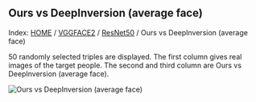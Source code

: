 ## Ours vs DeepInversion (average face)

Index: [HOME](../../../../../) / [VGGFACE2](../../) / [ResNet50](../) / Ours vs DeepInversion (average face)

50 randomly selected triples are displayed. The first column gives real images of the target people. The second and third column are Ours vs DeepInversion (average face).

![Ours vs DeepInversion (average face)](gt_ours_di_avg.png)